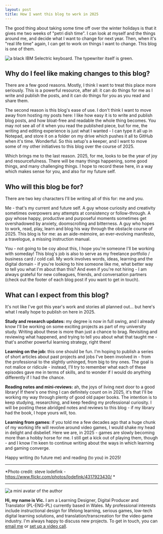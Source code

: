 ```yaml
---
layout: post
title: How I want this blog to work in 2025
---
```


The good thing about taking some time off over the winter holidays is that it gives me two weeks of "petri dish time". I can look at myself and the things around me, and decide what I want to change for next year. Then, when it's "real life time" again, I can get to work on things I want to change. This blog is one of them.

![a black IBM Selectric keyboard. The typewriter itself is green.](https://vic-kostrzewski.github.io/images/keyboard.jpg)

## Why do I feel like making changes to this blog?

There are a few good reasons. Mostly, I think I want to treat this place more seriously. This is a powerful resource, after all: it can do things for me as I write and publish the posts, and it can do things for you as you read and share them.

The second reason is this blog's ease of use. I don't think I want to move away from hosting my posts here: I like how easy it is to write and publish blog posts, and how bloat-free and readable the whole thing becomes. You may not see all of it when you read the published piece, but for me, the writing and editing experience is just what I wanted - I can type it all up in Notepad, and store it on a folder on my drive which pushes it all to GitHub when it's time. Wonderful. So this setup's a keeper, and I want to move some of my other initiatives to this blog over the course of 2025.

Which brings me to the last reason. 2025, for me, looks to be the year of joy and resourcefulness. There will be many things happening, some good things, and many challenging things. I hope to record these here, in a way which makes sense for you, and also for my future self.

## Who will this blog be for?

There are two key characters I'll be writing all of this for: me and you.

Me - that's my current and future self. A guy whose curiosity and creativity sometimes overpowers any attempts at consistency or follow-through. A guy whose happy, productive and purposeful moments sometimes get overshadowed by anxiety, doomscrolling and bitterness. A guy who hopes to work, read, play, learn and blog his way through the obstacle course of 2025. This blog is for me: as an aide-mémoire, an ever-evolving manifesto, a travelogue, a missing instruction manual.

You - not going to be coy about this, I hope you're someone I'll be working with someday! This blog's job is also to serve as my freelance portfolio / business card / cold call. My work involves words, ideas, learning and the digital domain - if you're looking to hire someone like me, what better way to tell you what I'm about than this? And even if you're not hiring - I am always grateful for new colleagues, friends, and conversation partners (check out the footer of each blog post if you want to get in touch).

## What can I expect from this blog?

It's not like I've got this year's work and stories all planned out... but here's what I really hope to publish on here in 2025.

**Study and research updates:** my degree is now in full swing, and I already know I'll be working on some exciting projects as part of my university study. Writing about these is more than just a chance to brag. Revisiting and reviewing what happened, and trying to tell you about what that taught me - that's another powerful learning strategy, right there!

**Learning on the job:** this one should be fun. I'm hoping to publish a series of short articles about past projects and jobs I've been involved in - from the professional to the slightly unhinged, from big to tiny ones. The goal is not malice or ridicule - instead, I'll try to remember what each of these episodes gave me in terms of skills, and to wonder if I would do anything differently if I had the chance.

**Reading notes and mini-reviews:** ah, the joys of living next door to a good library! If there's one thing I can definitely count on in 2025, it's that I'll be working my way through plenty of good old paper books. The intention is to keep studying, researching, and keep feeding my professional curiosity. I will be posting these abridged notes and reviews to this blog - if my library had the book, I hope yours will, too.

**Learning from games:** if you told me a few decades ago that a huge chunk of my working life will revolve around video games, I would shake my head in delight and disbelief. Here we are, in 2025 - games are slowly becoming more than a hobby horse for me. I still get a kick out of playing them, though - and I know I'm keen to continue writing about the ways in which learning and gaming converge.

Happy writing (to future me) and reading (to you) in 2025!

---
*Photo credit: steve lodefink - https://www.flickr.com/photos/lodefink/4317923430/ *

---
![a mini avatar of the author](https://vic-kostrzewski.github.io/images/minime.png)

**Hi, my name is Vic.** I am a Learning Designer, Digital Producer and Translator (PL-ENG-PL) currently based in Wales. My professional interests include instructional design for lifelong learning, serious games, low-tech digital learning solutions, and translation/transcreation for the video game industry. I'm always happy to discuss new projects. To get in touch, you can [email me](mailto:vic_kostrzewski@posteo.com) or [set up a video call](https://tidycal.com/vickostrzewski/30min).